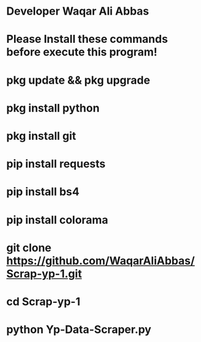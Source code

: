 # Developer Waqar Ali Abbas
# Please Install these commands before execute this program!
# pkg update && pkg upgrade
# pkg install python
# pkg install git
# pip install requests
# pip install bs4
# pip install colorama
# git clone https://github.com/WaqarAliAbbas/Scrap-yp-1.git
# cd Scrap-yp-1
# python Yp-Data-Scraper.py
